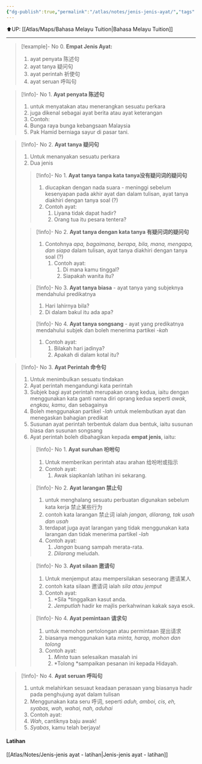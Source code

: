 ```yaml
---
{"dg-publish":true,"permalink":"/atlas/notes/jenis-jenis-ayat/","tags":["Tuition/BM/Material"],"noteIcon":""}
---
```


⬆️UP: [[Atlas/Maps/Bahasa Melayu Tuition\|Bahasa Melayu Tuition]]

---

> [!example]- No 0. **Empat Jenis Ayat:** 
> 1. ayat penyata 陈述句
> 2. ayat tanya 疑问句
> 3. ayat perintah 祈使句
> 4. ayat seruan 呼叫句

> [!info]- No 1. **Ayat penyata 陈述句**
> 1. untuk menyatakan atau menerangkan sesuatu perkara
> 2. juga dikenal sebagai ayat berita atau ayat keterangan
> 3. Contoh: 
>	1. Bunga raya bunga kebangsaan Malaysia
>	2. Pak Hamid berniaga sayur di pasar tani.

> [!info]- No 2. **Ayat tanya 疑问句**
> 1. Untuk menanyakan sesuatu perkara
> 2. Dua jenis
> 
> > [!info]-	No 1. **Ayat tanya tanpa kata tanya没有疑问词的疑问句** 
> > 1. diucapkan dengan nada suara - meninggi sebelum kesenyapan pada akhir ayat dan dalam tulisan, ayat tanya diakhiri dengan tanya soal (?)
> > 2. Contoh ayat:
> > 	1. Liyana tidak dapat hadir?
> > 	2. Orang tua itu pesara tentera?
>
> > [!info]-	No 2. **Ayat tanya dengan kata tanya 有疑问词的疑问句**
> > 1. Contohnya *apa, bagaimana, berapa, bila, mana, mengapa, dan siapa* dalam tulisan, ayat tanya diakhiri dengan tanya soal (?)
> > 	1. Contoh ayat:
> > 		1. Di mana kamu tinggal?
> > 		2. Siapakah wanita itu?
>
> > [!info]- No 3. **Ayat tanya biasa** - ayat tanya yang subjeknya mendahului predikatnya
> > 1. Hari lahirnya bila?
> > 2. Di dalam bakul itu ada apa?
> 
> > [!info]-	No 4. **Ayat tanya songsang** - ayat yang predikatnya mendahului subjek dan boleh menerima partikei *-kah*
> > 1. Contoh ayat:
> > 	1. Bilakah hari jadinya?
> > 	2. Apakah di dalam kotal itu?

> [!info]- No 3. **Ayat Perintah 命令句**
> 1. Untuk menimbulkan sesuatu tindakan
> 2. Ayat perintah mengandungi kata perintah
> 3. Subjek bagi ayat perintah merupakan orang kedua, iaitu dengan menggunakan kata ganti nama diri oprang kedua seperti *awak, engkau, kamu*, dan sebagainya
> 4. Boleh menggunakan partikel *-lah* untuk melembutkan ayat dan menegaskan bahagian predikat
> 5. Susunan ayat perintah terbentuk dalam dua bentuk, iaitu susunan biasa dan susunan songsang
> 6. Ayat perintah boleh dibahagikan kepada **empat jenis**, iaitu:
>
> > [!info]- No 1. **Ayat suruhan 吩咐句**
> > 1. Untuk memberikan perintah atau arahan 给吩咐或指示
> > 2. Contoh ayat:
> > 	1. Awak siapkanlah latihan ini sekarang.
> 
> > [!info]-	No 2. **Ayat larangan 禁止句**
> > 1. untuk menghalang sesuatu perbuatan digunakan sebelum kata kerja 禁止某些行为
> > 2. contoh kata larangan 禁止词 ialah *jangan, dilarang, tak usah dan usah* 
> > 3. terdapat juga ayat larangan yang tidak menggunakan kata larangan dan tidak menerima partikel *-lah*
> > 1. Contoh ayat:
> > 	1. *Jangan* buang sampah merata-rata.
> > 	2. *Dilarang* meludah.
> 
> > [!info]- No 3. **Ayat silaan 邀请句**
> > 1. Untuk menjemput atau mempersilakan seseorang 邀请某人
> > 2. contoh kata silaan 邀请词 ialah *sila atau jemput*
> > 3. Contoh ayat:
> > 	1. *Sila *tinggalkan kasut anda.
> > 	2. *Jemputlah* hadir ke majlis perkahwinan kakak saya esok.
> 
> > [!info]- No 4. **Ayat pemintaan 请求句**
> > 1. untuk memohon pertolongan atau permintaan 提出请求
> > 2. biasanya menggunakan kata *minta, harap, mohon dan tolong* 
> > 3. Contoh ayat:
> > 	1. *Minta* tuan selesaikan masalah ini
> > 	2. *Tolong *sampaikan pesanan ini kepada Hidayah.

> [!info]- No 4. **Ayat seruan 呼叫句**
> 1. untuk melahirkan sesuaut keadaan perasaan yang biasanya hadir pada penghujung ayat dalam tulisan
> 2. Menggunakan kata seru 呼词, seperti *aduh, amboi, cis, eh, syabas, wah, wahai, nah, aduhai*
> 3. Contoh ayat:
> 	1. *Wah*, cantiknya baju awak!
> 	2. *Syabas*, kamu telah berjaya!

#### Latihan
[[Atlas/Notes/Jenis-jenis ayat - latihan\|Jenis-jenis ayat - latihan]]


